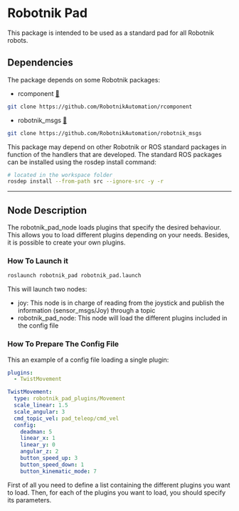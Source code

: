 # Robotnik Pad

This package is intended to be used as a standard pad for all Robotnik robots. 

## Dependencies 

The package depends on some Robotnik packages:

- rcomponent [🔗](https://github.com/RobotnikAutomation/rcomponent/)
```bash
git clone https://github.com/RobotnikAutomation/rcomponent
```
- robotnik_msgs [🔗](https://github.com/RobotnikAutomation/robotnik_msgs/)
```bash
git clone https://github.com/RobotnikAutomation/robotnik_msgs
```

This package may depend on other Robotnik or ROS standard packages in function of the handlers that are developed. The standard ROS packages can be installed using the rosdep install command:

```bash
# located in the workspace folder
rosdep install --from-path src --ignore-src -y -r
```
---
## Node Description
The robotnik_pad_node loads plugins that specify the desired behaviour. This allows you to load different plugins depending on your needs. Besides, it is possible to create your own plugins.

### How To Launch it
```bash
roslaunch robotnik_pad robotnik_pad.launch
```

This will launch two nodes: 
- joy: This node is in charge of reading from the joystick and publish the information (sensor_msgs/Joy) through a topic
- robotnik_pad_node: This node will load the different plugins included in the config file

### How To Prepare The Config File
This an example of a config file loading a single plugin: 

```yaml
plugins: 
  - TwistMovement

TwistMovement:
  type: robotnik_pad_plugins/Movement
  scale_linear: 1.5
  scale_angular: 3
  cmd_topic_vel: pad_teleop/cmd_vel
  config: 
    deadman: 5
    linear_x: 1
    linear_y: 0
    angular_z: 2
    button_speed_up: 3
    button_speed_down: 1
    button_kinematic_mode: 7
```

First of all you need to define a list containing the different plugins you want to load. Then, for each of the plugins you want to load, you should specify its parameters.